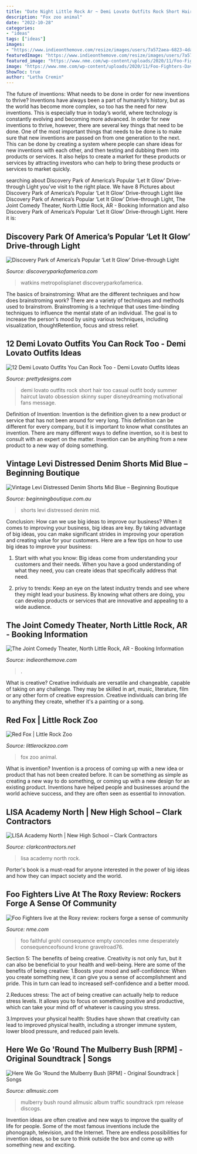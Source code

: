 ```yaml
---
title: "Date Night Little Rock Ar ~ Demi Lovato Outfits Rock Short Hair Too Casual Outfit Body Summer Haircut Lavato Obsession Skinny Super Disneydreaming Motivational Fans Message"
description: "Fox zoo animal"
date: "2022-10-28"
categories:
- "ideas"
tags: ["ideas"]
images:
- "https://www.indieonthemove.com/resize/images/users/7a572aea-6823-4da2-b4c4-d0956c5b86f2/K8m2FBcXVAfkP3Hny6RBH0TVzCyymaUstJUnrbbA.jpg"
featuredImage: "https://www.indieonthemove.com/resize/images/users/7a572aea-6823-4da2-b4c4-d0956c5b86f2/K8m2FBcXVAfkP3Hny6RBH0TVzCyymaUstJUnrbbA.jpg"
featured_image: "https://www.nme.com/wp-content/uploads/2020/11/Foo-Fighters-Dave-Grohl.jpg"
image: "https://www.nme.com/wp-content/uploads/2020/11/Foo-Fighters-Dave-Grohl.jpg"
ShowToc: true
author: "Letha Cremin"
---
```



The future of inventions: What needs to be done in order for new inventions to thrive?
Inventions have always been a part of humanity’s history, but as the world has become more complex, so too has the need for new inventions. This is especially true in today’s world, where technology is constantly evolving and becoming more advanced. In order for new inventions to thrive, however, there are several key things that need to be done. 
One of the most important things that needs to be done is to make sure that new inventions are passed on from one generation to the next. This can be done by creating a system where people can share ideas for new inventions with each other, and then testing and dubbing them into products or services. It also helps to create a market for these products or services by attracting investors who can help to bring these products or services to market quickly.

	

		
searching about Discovery Park of America’s Popular ‘Let It Glow’ Drive-through Light you've visit to the right place. We have 8 Pictures about Discovery Park of America’s Popular ‘Let It Glow’ Drive-through Light like Discovery Park of America’s Popular ‘Let It Glow’ Drive-through Light, The Joint Comedy Theater, North Little Rock, AR - Booking Information and also Discovery Park of America’s Popular ‘Let It Glow’ Drive-through Light. Here it is:
		
    
## Discovery Park Of America’s Popular ‘Let It Glow’ Drive-through Light

<img loading=lazy src="https://discoveryparkofamerica.com/wp-content/uploads/2020/09/Let-It-Glow-Light-Show-scaled.jpg" onerror="this.onerror=null;this.src='https://tse4.mm.bing.net/th?id=OIP.WWruDk2Ib0kOym0leQMrpwHaE8&amp;pid=15.1';" alt="Discovery Park of America’s Popular ‘Let It Glow’ Drive-through Light">

_Source: discoveryparkofamerica.com_

>watkins metropolisplanet discoveryparkofamerica. 

	

The basics of brainstroming: What are the different techniques and how does brainstroming work?
There are a variety of techniques and methods used to brainstrom. Brainstroming is a technique that uses time-binding techniques to influence the mental state of an individual. The goal is to increase the person's mood by using various techniques, including visualization, thoughtRetention, focus and stress relief.

    
## 12 Demi Lovato Outfits You Can Rock Too - Demi Lovato Outfits Ideas

<img loading=lazy src="https://www.prettydesigns.com/wp-content/uploads/2016/08/12-demi-lovato-outfits-you-can-rock-too.jpg" onerror="this.onerror=null;this.src='https://tse3.mm.bing.net/th?id=OIP.dfTDQ_3n-9-lrZ4N2GyYWgHaLW&amp;pid=15.1';" alt="12 Demi Lovato Outfits You Can Rock Too - Demi Lovato Outfits Ideas">

_Source: prettydesigns.com_

>demi lovato outfits rock short hair too casual outfit body summer haircut lavato obsession skinny super disneydreaming motivational fans message. 

	

Definition of Invention:
Invention is the definition given to a new product or service that has not been around for very long. This definition can be different for every company, but it is important to know what constitutes an invention. There are many different ways to define invention, so it is best to consult with an expert on the matter. Invention can be anything from a new product to a new way of doing something.

    
## Vintage Levi Distressed Denim Shorts Mid Blue – Beginning Boutique

<img loading=lazy src="https://cdn.shopify.com/s/files/1/0217/9066/products/vint-distress-levi-short2-180_660x1024_crop_bottom.jpg?v=1499974020" onerror="this.onerror=null;this.src='https://tse2.mm.bing.net/th?id=OIP.8pxwGF0A354nyfp7rSeV9QHaLf&amp;pid=15.1';" alt="Vintage Levi Distressed Denim Shorts Mid Blue – Beginning Boutique">

_Source: beginningboutique.com.au_

>shorts levi distressed denim mid. 

	

Conclusion: How can we use big ideas to improve our business?
When it comes to improving your business, big ideas are key. By taking advantage of big ideas, you can make significant strides in improving your operation and creating value for your customers. Here are a few tips on how to use big ideas to improve your business:
1. Start with what you know: Big ideas come from understanding your customers and their needs. When you have a good understanding of what they need, you can create ideas that specifically address that need.

2. privy to trends: Keep an eye on the latest industry trends and see where they might lead your business. By knowing what others are doing, you can develop products or services that are innovative and appealing to a wide audience.


    
## The Joint Comedy Theater, North Little Rock, AR - Booking Information

<img loading=lazy src="https://www.indieonthemove.com/resize/images/users/7a572aea-6823-4da2-b4c4-d0956c5b86f2/K8m2FBcXVAfkP3Hny6RBH0TVzCyymaUstJUnrbbA.jpg" onerror="this.onerror=null;this.src='https://tse1.mm.bing.net/th?id=OIP.-ygqZ5H6o-Vf9IXvtNbTvgHaE7&amp;pid=15.1';" alt="The Joint Comedy Theater, North Little Rock, AR - Booking Information">

_Source: indieonthemove.com_

>. 

	

What is creative?
Creative individuals are versatile and changeable, capable of taking on any challenge. They may be skilled in art, music, literature, film or any other form of creative expression. Creative individuals can bring life to anything they create, whether it's a painting or a song.

    
## Red Fox | Little Rock Zoo

<img loading=lazy src="https://www.littlerockzoo.com/media/1613/red-fox-little-rock-zoo-chc-072019-chc_1663.jpg" onerror="this.onerror=null;this.src='https://tse3.mm.bing.net/th?id=OIP.-y2iFcEfyBMjwaLSGLA_CgHaLH&amp;pid=15.1';" alt="Red Fox | Little Rock Zoo">

_Source: littlerockzoo.com_

>fox zoo animal. 

	

What is invention?
Invention is a process of coming up with a new idea or product that has not been created before. It can be something as simple as creating a new way to do something, or coming up with a new design for an existing product. Inventions have helped people and businesses around the world achieve success, and they are often seen as essential to innovation.

    
## LISA Academy North | New High School – Clark Contractors

<img loading=lazy src="https://clarkcontractors.net/wp-content/uploads/2020/09/2N9A8441-Edit-1200x700-1.jpg" onerror="this.onerror=null;this.src='https://tse1.mm.bing.net/th?id=OIP.0LF9LUYI7b-v76Od0CVxRwHaEU&amp;pid=15.1';" alt="LISA Academy North | New High School – Clark Contractors">

_Source: clarkcontractors.net_

>lisa academy north rock. 

	

Porter's book is a must-read for anyone interested in the power of big ideas and how they can impact society and the world.

    
## Foo Fighters Live At The Roxy Review: Rockers Forge A Sense Of Community

<img loading=lazy src="https://www.nme.com/wp-content/uploads/2020/11/Foo-Fighters-Dave-Grohl.jpg" onerror="this.onerror=null;this.src='https://tse2.mm.bing.net/th?id=OIP.hMrMHJ9ay5HFrIcepADC9wHaEs&amp;pid=15.1';" alt="Foo Fighters live at the Roxy review: rockers forge a sense of community">

_Source: nme.com_

>foo faithful grohl consequence empty concedes nme desperately consequenceofsound krone gravelroad76. 

	

Section 5: The benefits of being creative.
Creativity is not only fun, but it can also be beneficial to your health and well-being. Here are some of the benefits of being creative:
1.Boosts your mood and self-confidence: When you create something new, it can give you a sense of accomplishment and pride. This in turn can lead to increased self-confidence and a better mood.

2.Reduces stress: The act of being creative can actually help to reduce stress levels. It allows you to focus on something positive and productive, which can take your mind off of whatever is causing you stress.

3.Improves your physical health: Studies have shown that creativity can lead to improved physical health, including a stronger immune system, lower blood pressure, and reduced pain levels.


    
## Here We Go &#039;Round The Mulberry Bush [RPM] - Original Soundtrack | Songs

<img loading=lazy src="https://cps-static.rovicorp.com/3/JPG_500/MI0001/914/MI0001914147.jpg?partner=allrovi.com" onerror="this.onerror=null;this.src='https://tse2.mm.bing.net/th?id=OIP.Th-Lc5KjRLhkhTaa3pxp6wHaHh&amp;pid=15.1';" alt="Here We Go &#039;Round the Mulberry Bush [RPM] - Original Soundtrack | Songs">

_Source: allmusic.com_

>mulberry bush round allmusic album traffic soundtrack rpm release discogs. 

	

Invention ideas are often creative and new ways to improve the quality of life for people. Some of the most famous inventions include the phonograph, television, and the Internet. There are endless possibilities for invention ideas, so be sure to think outside the box and come up with something new and exciting.

